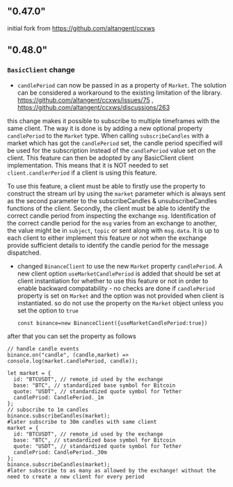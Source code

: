 ## "0.47.0"
initial fork from https://github.com/altangent/ccxws

## "0.48.0"

### `BasicClient` change

- `candlePeriod` can now be passed in as a property of `Market`. The solution can be considered a workaround to the existing limitation of the library.  https://github.com/altangent/ccxws/issues/75 , https://github.com/altangent/ccxws/discussions/263 

this change makes it possible to subscribe to multiple timeframes with the same client. The way it is done is by adding a new optional property `candlePeriod` to the `Market` type. When calling `subscribeCandles` with a market which has got the `candlePeriod` set, the candle period specified will be used for the subscription instead of the `candlePeriod` value set on the client. This feature can then be adopted by any BasicClient client implementation. This means that it is NOT needed to set `client.candlerPeriod` if a client is using this feature. 

To use this feature, a client must be able to firstly use the property to construct the stream url by using the `market` parameter which is always sent as the second parameter to the subscribeCandles & unsubscribeCandles functions of the client. Secondly, the client must be able to identify the correct candle period from inspecting the exchange `msg`. Identification of the correct candle period for the `msg` varies from an exchange to another, the value might be in `subject`, `topic` or sent along with `msg.data`. It is up to each client to either implement this feature or not when the exchange provide sufficient details to identify the candle period for the message dispatched.

- changed `BinanceClient` to use the new `Market` property `candlePeriod`. A new client option `useMarketCandlePeriod` is added that should be set at client instantiation for whether to use this feature or not in order to enable backward compatability - no checks are done if `candlePeriod` property is set on `Market` and the option was not provided when client is instantiated. so do not use the property on the `Market` object unless you set the option to `true`
  ```
  const binance=new BinanceClient({useMarketCandlePeriod:true})
  ```
after that you can set the property as follows
```
// handle candle events
binance.on("candle", (candle,market) => console.log(market.candlePeriod, candle));

let market = {
  id: "BTCUSDT", // remote_id used by the exchange
  base: "BTC", // standardized base symbol for Bitcoin
  quote: "USDT", // standardized quote symbol for Tether
  candlePriod: CandlePeriod._1m
};
// subscribe to 1m candles
binance.subscribeCandles(market);
#later subscribe to 30m candles with same client
market = {
  id: "BTCUSDT", // remote_id used by the exchange
  base: "BTC", // standardized base symbol for Bitcoin
  quote: "USDT", // standardized quote symbol for Tether
  candlePriod: CandlePeriod._30m
};
binance.subscribeCandles(market);
#later subscribe to as many as allowed by the exchange! without the need to create a new client for every period
```




